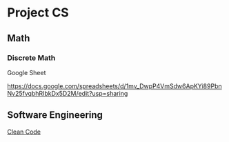 # Project CS

## Math

### Discrete Math

Google Sheet

https://docs.google.com/spreadsheets/d/1mv_DwpP4VmSdw6ApKYi89PbnNv25fvqbhRIbkDx5D2M/edit?usp=sharing

## Software Engineering

[Clean Code](https://github.com/abhijeet1069/CS/tree/main/Software-Engineering/Uncle%20Bob)
